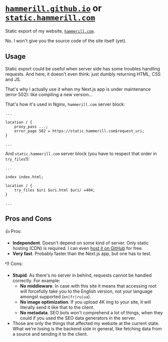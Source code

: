 # [`hammerill.github.io`](https://hammerill.github.io/) or [`static.hammerill.com`](https://static.hammerill.com/)
Static export of my website, [`hammerill.com`](https://hammerill.com/).

No. I won't give you the source code of the site itself (yet).

## Usage
Static export could be useful when server side has some troubles handling requests.
And here, it doesn't even think: just dumbly returning HTML, CSS and JS.

That's why I actually use it when my Next.js app is under maintenance (error 502): like compiling a new version...

That's how it's used in Nginx, `hammerill.com` server block:
```nginx
...

location / {
    proxy_pass ...;
    error_page 502 = https://static.hammerill.com$request_uri;
}

...
```

And `static.hammerill.com` server block (you have to respect that order in `try_files`!):
```nginx
...

index index.html;

location / {
    try_files $uri $uri.html $uri/ =404;
}

...
```

## Pros and Cons
👍 Pros:
- **Independent**. Doesn't depend on some kind of server. Only static hosting (CDN) is required. I can even [host it on GitHub](https://hammerill.github.io/) for free.
- **Very fast**. Probably faster than the Next.js app, but one has to test.

👎 Cons:
- **Stupid**. As there's no server in behind, requests cannot be handled correctly. For example:
    * **No middleware**. In case with this site it means that accessing root will forcefully take you to the English version, not your language amongst supported (`en|fr|ru|ua`).
    * **No image optimization**. If you upload 4K img to your site, it will literally send it like that to the client.
    * **No metadata**. SEO bots won't comprehend a lot of things, when they could if you used the SEO data generators in the server.
- Those are only the things that affected my website at the current state.
  What we're losing is the backend side in general, like fetching data from a source and sending it to the client.
